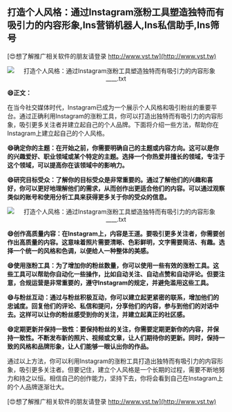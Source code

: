 ## **打造个人风格：通过Instagram涨粉工具塑造独特而有吸引力的内容形象,Ins营销机器人,Ins私信助手,Ins筛号**

[😍想了解推广相关软件的朋友请登录 http://www.vst.tw](http://www.vst.tw)

 <center><img src="https://vst.tw/MP4/tuiguang/png/5.png" alt="打造个人风格：通过Instagram涨粉工具塑造独特而有吸引力的内容形象____.txt"></center>

**😄正文：**

在当今社交媒体时代，Instagram已成为一个展示个人风格和吸引粉丝的重要平台。通过正确利用Instagram的涨粉工具，你可以打造出独特而有吸引力的内容形象，吸引更多关注者并建立起自己的个人品牌。下面将介绍一些方法，帮助你在Instagram上建立起自己的个人风格。

**😄确定你的主题：在开始之前，你需要明确自己的主题或内容方向。这可以是你的兴趣爱好、职业领域或某个特定的主题。选择一个你热爱并擅长的领域，专注于这个领域，可以提高你在该领域中的影响力。**

**😄研究目标受众：了解你的目标受众是非常重要的。通过了解他们的兴趣和喜好，你可以更好地理解他们的需求，从而创作出更适合他们的内容。可以通过观察类似的账号和使用分析工具来获得更多关于你的受众的信息。**

 <center><img src="https://vst.tw/MP4/tuiguang/png/4.png" alt="打造个人风格：通过Instagram涨粉工具塑造独特而有吸引力的内容形象____.txt"></center>

**😄创作高质量内容：在Instagram上，内容是王道。要吸引更多关注者，你需要创作出高质量的内容。这意味着照片需要清晰、色彩鲜明，文字需要简洁、有趣。选择一个统一的风格和色调，以便给人一种整体的美感。**

**😄使用涨粉工具：为了增加你的粉丝数量，你可以使用一些有效的涨粉工具。这些工具可以帮助你自动化一些操作，比如自动关注、自动点赞和自动评论。但要注意，合规运营是非常重要的，遵守Instagram的规定，并避免滥用这些工具。**

**😄与粉丝互动：通过与粉丝积极互动，你可以建立起更紧密的联系，增加他们的忠诚度。回复他们的评论、私信和提问，分享他们的内容，参与到他们的对话中去。这样可以让你的粉丝感受到你的关注，并建立起真正的社区感。**

**😄定期更新并保持一致性：要保持粉丝的关注，你需要定期更新你的内容，并保持一致性。不断发布新的照片、视频或文章，让人们期待你的更新。同时，保持一致的风格和品牌形象，让人们能够一眼认出你的作品。**

通过以上方法，你可以利用Instagram的涨粉工具打造出独特而有吸引力的内容形象，吸引更多关注者。但要记住，建立个人风格是一个长期的过程，需要不断地努力和持之以恒。相信自己的创作能力，坚持下去，你将会看到自己在Instagram上的个人品牌逐渐壮大。

[😍想了解推广相关软件的朋友请登录 http://www.vst.tw](http://www.vst.tw)



